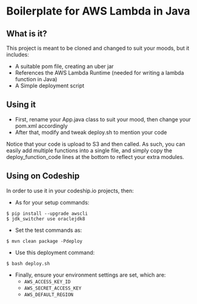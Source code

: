 # Boilerplate for AWS Lambda in Java

## What is it?

This project is meant to be cloned and changed to suit your moods, but it includes:

  * A suitable pom file, creating an uber jar
  * References the AWS Lambda Runtime (needed for writing a lambda function in Java)
  * A Simple deployment script

## Using it

  * First, rename your App.java class to suit your mood, then change your pom.xml accordingly
  * After that, modify and tweak deploy.sh to mention your code
  
Notice that your code is upload to S3 and then called. As such, you can easily add multiple functions into a single
file, and simply copy the deploy_function_code lines at the bottom to reflect your extra modules. 

## Using on Codeship

In order to use it in your codeship.io projects, then:

  * As for your setup commands: 

```
$ pip install --upgrade awscli
$ jdk_switcher use oraclejdk8
```
  * Set the test commands as: 

```
$ mvn clean package -Pdeploy
```

  * Use this deployment command: 

```
$ bash deploy.sh
```

  * Finally, ensure your environment settings are set, which are:
    * ```AWS_ACCESS_KEY_ID```
    * ```AWS_SECRET_ACCESS_KEY```
    * ```AWS_DEFAULT_REGION```
